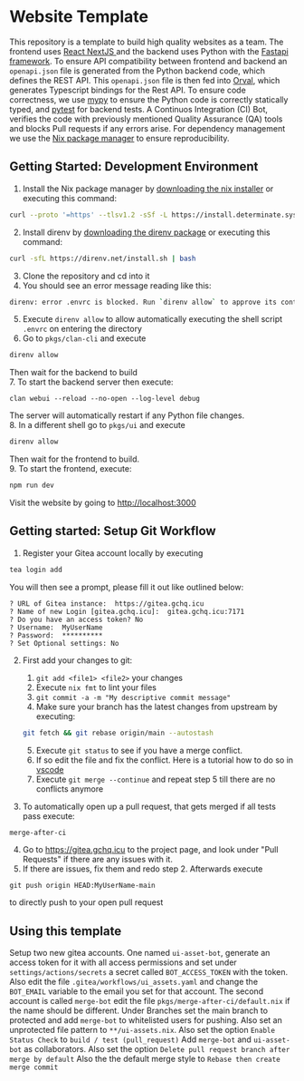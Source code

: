 # Website Template

This repository is a template to build high quality websites as a team.
The frontend uses [React NextJS
](https://nextjs.org/) and the backend uses Python with the [Fastapi framework](https://fastapi.tiangolo.com/). To ensure API compatibility between frontend and backend an `openapi.json` file is generated from the Python backend code, which defines the REST API. This `openapi.json` file is then fed into [Orval](https://orval.dev/), which generates Typescript bindings for the Rest API. To ensure code correctness, we use [mypy](https://mypy-lang.org/) to ensure the Python code is correctly statically typed, and [pytest](https://docs.pytest.org/en/7.4.x/) for backend tests. A Continuos Integration (CI) Bot, verifies the code with previously mentioned Quality Assurance (QA) tools and blocks Pull requests if any errors arise.
For dependency management we use the [Nix package manager](https://nixos.org/) to ensure reproducibility.

## Getting Started: Development Environment

1. Install the Nix package manager by [downloading the nix installer](https://github.com/DeterminateSystems/nix-installer/releases) or executing this command:

```bash
curl --proto '=https' --tlsv1.2 -sSf -L https://install.determinate.systems/nix | sh -s -- install
```

2. Install direnv by [downloading the direnv package](https://direnv.net/docs/installation.html) or executing this command:

```bash
curl -sfL https://direnv.net/install.sh | bash
```

3. Clone the repository and cd into it
4. You should see an error message reading like this:

```bash
direnv: error .envrc is blocked. Run `direnv allow` to approve its content
```

5. Execute `direnv allow` to allow automatically executing the shell script `.envrc` on entering the directory
6. Go to `pkgs/clan-cli` and execute

```bash
direnv allow
```

Then wait for the backend to build  
7. To start the backend server then execute:

```
clan webui --reload --no-open --log-level debug
```

The server will automatically restart if any Python file changes.  
8. In a different shell go to `pkgs/ui` and execute

```bash
direnv allow
```

Then wait for the frontend to build.  
9. To start the frontend, execute:

```bash
npm run dev
```

Visit the website by going to [http://localhost:3000](http://localhost:3000)

## Getting started: Setup Git Workflow

1. Register your Gitea account locally by executing

```bash
tea login add
```

You will then see a prompt, please fill it out like outlined below:

```
? URL of Gitea instance:  https://gitea.gchq.icu
? Name of new Login [gitea.gchq.icu]:  gitea.gchq.icu:7171
? Do you have an access token? No
? Username:  MyUserName
? Password:  **********
? Set Optional settings: No
```

2. First add your changes to git:

   1. `git add <file1> <file2>` your changes
   2. Execute `nix fmt` to lint your files
   3. `git commit -a -m "My descriptive commit message"`
   4. Make sure your branch has the latest changes from upstream by executing:

   ```bash
   git fetch && git rebase origin/main --autostash
   ```

   5. Execute `git status` to see if you have a merge conflict.
   6. If so edit the file and fix the conflict. Here is a tutorial how to do so in [vscode](https://code.visualstudio.com/docs/sourcecontrol/overview#_merge-conflicts)
   7. Execute `git merge --continue` and repeat step 5 till there are no conflicts anymore

3. To automatically open up a pull request, that gets merged if all tests pass execute:

```bash
merge-after-ci
```

4. Go to https://gitea.gchq.icu to the project page, and look under "Pull Requests" if there are any issues with it.
5. If there are issues, fix them and redo step 2. Afterwards execute

```
git push origin HEAD:MyUserName-main
```

to directly push to your open pull request

## Using this template

Setup two new gitea accounts.
One named `ui-asset-bot`, generate an access token for it with all access permissions and set under `settings/actions/secrets` a secret called `BOT_ACCESS_TOKEN` with the token.
Also edit the file `.gitea/workflows/ui_assets.yaml` and change the `BOT_EMAIL` variable to the email you set for that account.
The second account is called `merge-bot` edit the file `pkgs/merge-after-ci/default.nix`
if the name should be different.
Under Branches set the main branch to protected and add `merge-bot` to whitelisted users for pushing.
Also set an unprotected file pattern to `**/ui-assets.nix`.
Also set the option `Enable Status Check` to `build / test (pull_request)`
Add `merge-bot` and `ui-asset-bot` as collaborators.
Also set the option `Delete pull request branch after merge by default`
Also the the default merge style to `Rebase then create merge commit`

